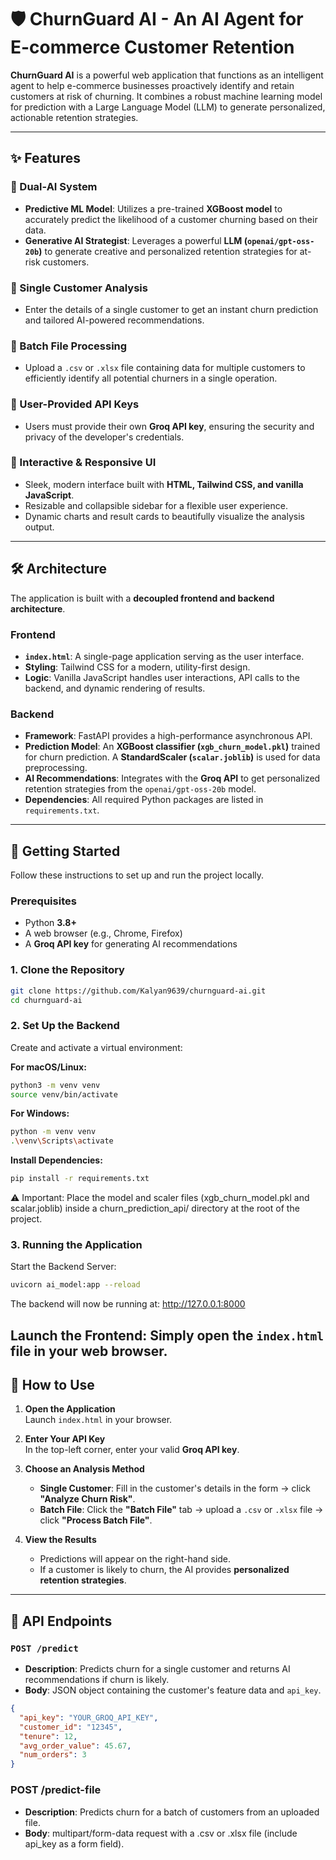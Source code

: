 # 🛡️ ChurnGuard AI - An AI Agent for E-commerce Customer Retention  

**ChurnGuard AI** is a powerful web application that functions as an intelligent agent to help e-commerce businesses proactively identify and retain customers at risk of churning. It combines a robust machine learning model for prediction with a Large Language Model (LLM) to generate personalized, actionable retention strategies.  

---

## ✨ Features  

### 🤖 Dual-AI System  
- **Predictive ML Model**: Utilizes a pre-trained **XGBoost model** to accurately predict the likelihood of a customer churning based on their data.  
- **Generative AI Strategist**: Leverages a powerful **LLM (`openai/gpt-oss-20b`)** to generate creative and personalized retention strategies for at-risk customers.  

### 👤 Single Customer Analysis  
- Enter the details of a single customer to get an instant churn prediction and tailored AI-powered recommendations.  

### 📁 Batch File Processing  
- Upload a `.csv` or `.xlsx` file containing data for multiple customers to efficiently identify all potential churners in a single operation.  

### 🔑 User-Provided API Keys  
- Users must provide their own **Groq API key**, ensuring the security and privacy of the developer's credentials.  

### 🎨 Interactive & Responsive UI  
- Sleek, modern interface built with **HTML, Tailwind CSS, and vanilla JavaScript**.  
- Resizable and collapsible sidebar for a flexible user experience.  
- Dynamic charts and result cards to beautifully visualize the analysis output.  

---

## 🛠️ Architecture  

The application is built with a **decoupled frontend and backend architecture**.  

### Frontend  
- **`index.html`**: A single-page application serving as the user interface.  
- **Styling**: Tailwind CSS for a modern, utility-first design.  
- **Logic**: Vanilla JavaScript handles user interactions, API calls to the backend, and dynamic rendering of results.  

### Backend  
- **Framework**: FastAPI provides a high-performance asynchronous API.  
- **Prediction Model**: An **XGBoost classifier (`xgb_churn_model.pkl`)** trained for churn prediction. A **StandardScaler (`scalar.joblib`)** is used for data preprocessing.  
- **AI Recommendations**: Integrates with the **Groq API** to get personalized retention strategies from the `openai/gpt-oss-20b` model.  
- **Dependencies**: All required Python packages are listed in `requirements.txt`.  

---

## 🚀 Getting Started  

Follow these instructions to set up and run the project locally.  

### Prerequisites  
- Python **3.8+**  
- A web browser (e.g., Chrome, Firefox)  
- A **Groq API key** for generating AI recommendations  

### 1. Clone the Repository  
```bash
git clone https://github.com/Kalyan9639/churnguard-ai.git
cd churnguard-ai
```


### 2. Set Up the Backend

Create and activate a virtual environment:

**For macOS/Linux:**
```bash
python3 -m venv venv
source venv/bin/activate
```

**For Windows:**
```bash
python -m venv venv
.\venv\Scripts\activate
```

**Install Dependencies:**
```bash
pip install -r requirements.txt
```

⚠️ Important: Place the model and scaler files (xgb_churn_model.pkl and scalar.joblib) inside a churn_prediction_api/ directory at the root of the project.

### 3. Running the Application

Start the Backend Server:
```bash
uvicorn ai_model:app --reload
```

The backend will now be running at: http://127.0.0.1:8000

**Launch the Frontend:**
Simply open the ```index.html``` file in your web browser.
---
## 📖 How to Use

1. **Open the Application**  
   Launch `index.html` in your browser.

2. **Enter Your API Key**  
   In the top-left corner, enter your valid **Groq API key**.

3. **Choose an Analysis Method**
   - **Single Customer**: Fill in the customer's details in the form → click **"Analyze Churn Risk"**.
   - **Batch File**: Click the **"Batch File"** tab → upload a `.csv` or `.xlsx` file → click **"Process Batch File"**.

4. **View the Results**
   - Predictions will appear on the right-hand side.
   - If a customer is likely to churn, the AI provides **personalized retention strategies**.

---

## 📝 API Endpoints

### `POST /predict`
- **Description**: Predicts churn for a single customer and returns AI recommendations if churn is likely.  
- **Body**: JSON object containing the customer's feature data and `api_key`.

```json
{
  "api_key": "YOUR_GROQ_API_KEY",
  "customer_id": "12345",
  "tenure": 12,
  "avg_order_value": 45.67,
  "num_orders": 3
}
```

### POST /predict-file

- **Description**: Predicts churn for a batch of customers from an uploaded file.
- **Body**: multipart/form-data request with a .csv or .xlsx file (include api_key as a form field).
